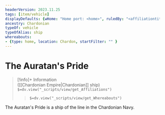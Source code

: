 ```yaml
---
headerVersion: 2023.11.25
tags: [item/vehicle]
displayDefaults: {wHome: "Home port: <home>", ruledBy: "<affiliationtitle:t>: <name> <(of )primary>" }
ancestry: Chardonian
typeOf: vehicle
typeOfAlias: ship
whereabouts: 
- {type: home, location: Chardon, startFilter: "" }
---
```

# The Auratan's Pride
>[!info]+ Information  
> ([[Chardonian Empire|Chardonian]] ship)  
> `$=dv.view("_scripts/view/get_Affiliations")`  
>> `$=dv.view("_scripts/view/get_Whereabouts")`

The Auratan's Pride is a ship of the line in the Chardonian Navy. 